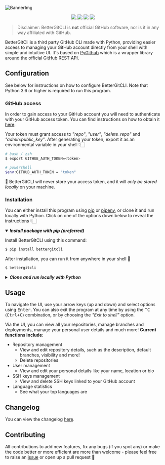 ![BannerImg](https://user-images.githubusercontent.com/43642399/108777456-bab79800-755b-11eb-8325-7904e0face0f.png)

<p align="center">
    <a href="https://github.com/PiotrRut/BetterGitCLI/actions/workflows/codeql-analysis.yml">
        <img src="https://github.com/PiotrRut/BetterGitCLI/actions/workflows/codeql-analysis.yml/badge.svg" />
    </a>
    <img src="https://travis-ci.com/PiotrRut/BetterGitCLI.svg?token=WYp4pRfPB9puZwpAYdtc&branch=master" />
    <img src="https://img.shields.io/badge/python-3.6%20%2B-blue">
    <a href="https://pypi.org/project/bettergitcli/">
      <img src="https://img.shields.io/pypi/v/bettergitcli">
    </a>
</p>

> Disclaimer: BetterGitCLI is **not** official GitHub software, nor is it in any way affiliated with GitHub.

BetterGitCli is a third party GitHub CLI made with Python, providing easier access to managing your
GitHub account directly from your shell with simple and intuitive UI. It's based on [PyGithub](https://pypi.org/project/PyGithub/) which is a wrapper library around the official GitHub REST API.

## Configuration

See below for instructions on how to configure BetterGitCLI. Note that Python 3.6 or higher is required to run this program.

### GitHub access

In order to gain access to your GitHub account you will need to authenticate with your GitHub access token. You can find instructions
on how to obtain it [here](https://docs.github.com/en/github/authenticating-to-github/creating-a-personal-access-token).

Your token must grant access to _"repo"_, _"user"_, _"delete_repo"_ and _"admin:public_key"_. After generating
your token, export it as an environmental variable in your shell 👇🏻

```bash
# bash / zsh
$ export GITHUB_AUTH_TOKEN=<token>

# powershell
$env:GITHUB_AUTH_TOKEN = "token"
```

🚨 BetterGitCLI will never store your access token, and it will *only be stored locally* on your machine.

### Installation
You can either install this program using [pip](https://pip.pypa.io/en/stable/installing/) or [pipenv](https://pipenv.pypa.io/en/latest/), or clone it and run locally with Python. Click on one of the
options down below to reveal the instructions 👇🏻

<details open>
  <summary><i><b>Install package with pip (preferred)</b></i></summary>
  <p>

  Install BetterGitCLI using this command:

  ```bash
  $ pip install bettergitcli
  ```

  After installation, you can run it from anywhere in your shell 🎉

  ```bash
  $ bettergitcli
  ```

  </p>
</details>

<details>
  <summary><i><b>Clone and run locally with Python</b></i></summary>
  <p>

  If you prefer to clone this repository and run BetterGitCLI locally using your Python interpreter, you can
  do that as well. Just remember that in this case you will have to install these dependencies manually:

  - *PyInquirer, PyGithub, colorama*

  This can be done easily using the provided `requirements.txt` file by running this in the project root:
  ```bash
  $ pip install -r requirements.txt
  ```

  After installation, run the program inside the `/better_git_cli` directory:

  ```bash
  $ python main.py
  ```

  </p>
</details>


## Usage
To navigate the UI, use your arrow keys (up and down) and select options
using <kbd>Enter</kbd>. You can also exit the program at any time by using the <kbd>^C</kbd> (<kbd>Ctrl+C</kbd>) combination,
or by choosing the _"Exit to shell"_ option.

Via the UI, you can view all your repositories, manage branches and deployments, manage your
personal user details and much more! **Current functions include**:

- Repository management
    - View and edit repository details, such as the description, default branches, visibility and more!
    - Delete repositories
- User management
    - View and edit your personal details like your name, location or bio
- SSH keys management
    - View and delete SSH keys linked to your GitHub account
- Language statistics
  - See what your top languages are


## Changelog
You can view the changelog [here](https://github.com/PiotrRut/BetterGitCLI/blob/master/CHANGELOG.md).

## Contributing
All contributions to add new features, fix any bugs (if you spot any) or make the code better or more efficient
are more than welcome - please feel free to raise an [issue](https://github.com/PiotrRut/BetterGitCLI/issues/new) or open up a pull request 💫
